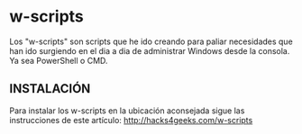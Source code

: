 # w-scripts

Los "w-scripts" son scripts que he ido creando para paliar necesidades que han ido surgiendo en el dia a dia de administrar Windows desde la consola. Ya sea PowerShell o CMD.

## INSTALACIÓN

Para instalar los w-scripts en la ubicación aconsejada sigue las instrucciones de este artículo: http://hacks4geeks.com/w-scripts

